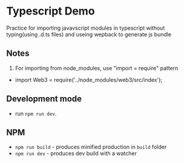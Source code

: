 # Typescript Demo

Practice for importing javavscript modules in typescript without typing(using .d.ts files) and useing wepback to generate js bundle

## Notes
  1. For importing from node_modules, use "import = require" pattern
  * import Web3 = require('../node_modules/web3/src/index');

## Development mode
  * run `npm run dev`. 

## NPM
* `npm run build` - produces minified production in `build` folder
* `npm run dev` - produces dev build with a watcher 

